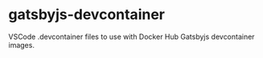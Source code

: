 # gatsbyjs-devcontainer
VSCode .devcontainer files to use with Docker Hub Gatsbyjs devcontainer images.
